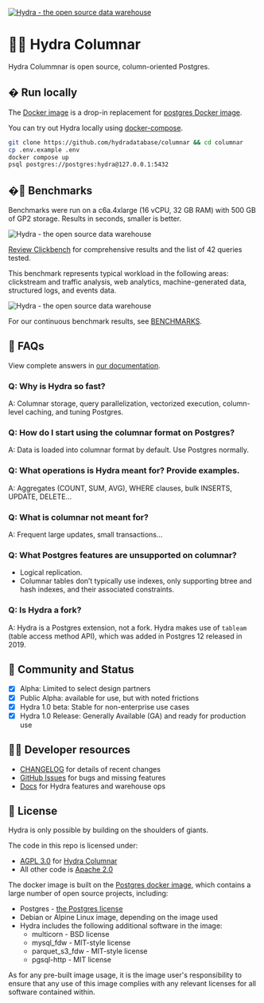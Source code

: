 [![Hydra - the open source data warehouse](https://raw.githubusercontent.com/hydradatabase/hydra/main/.images/header.png)](https://hydra.so)

# 🐘🤘 Hydra Columnar

Hydra Colummnar is open source, column-oriented Postgres.

## � Run locally

The [Docker image](https://github.com/hydradatabase/hydra/pkgs/container/hydra) is a drop-in replacement for [postgres Docker image](https://hub.docker.com/_/postgres).

You can try out Hydra locally using [docker-compose](https://docs.docker.com/compose/).

```bash
git clone https://github.com/hydradatabase/columnar && cd columnar
cp .env.example .env
docker compose up
psql postgres://postgres:hydra@127.0.0.1:5432
```

## �💪 Benchmarks

Benchmarks were run on a c6a.4xlarge (16 vCPU, 32 GB RAM) with 500 GB of GP2 storage.
Results in seconds, smaller is better.

![Hydra - the open source data warehouse](https://raw.githubusercontent.com/hydradatabase/hydra/main/.images/ReadmeBenchmarks.png)

[Review Clickbench](https://tinyurl.com/clickbench) for comprehensive results and the list of 42 queries tested.

This benchmark represents typical workload in the following areas: clickstream and traffic analysis, web analytics, machine-generated data, structured logs, and events data.

![Hydra - the open source data warehouse](https://raw.githubusercontent.com/hydradatabase/columnar/main/.images/FasterthanPG.png)

For our continuous benchmark results, see [BENCHMARKS](https://github.com/hydradatabase/hydra/blob/main/BENCHMARKS.md).

## 🙋 FAQs

View complete answers in [our documentation](https://columnar.docs.hydra.so/concepts/faqs).

### Q: Why is Hydra so fast?

A: Columnar storage, query parallelization, vectorized execution, column-level caching, and tuning Postgres.

### Q: How do I start using the columnar format on Postgres?

A: Data is loaded into columnar format by default. Use Postgres normally.

### Q: What operations is Hydra meant for? Provide examples.

A: Aggregates (COUNT, SUM, AVG), WHERE clauses, bulk INSERTS, UPDATE, DELETE…

### Q: What is columnar not meant for?

A: Frequent large updates, small transactions…

### Q: What Postgres features are unsupported on columnar?

* Logical replication.
* Columnar tables don’t typically use indexes, only supporting btree and hash indexes, and their associated constraints.

### Q: Is Hydra a fork?

A: Hydra is a Postgres extension, not a fork. Hydra makes use of `tableam` (table access method API), which was added in Postgres 12 released in 2019.

## 🤝 Community and Status

- [x] Alpha: Limited to select design partners
- [x] Public Alpha: available for use, but with noted frictions
- [x] Hydra 1.0 beta: Stable for non-enterprise use cases
- [x] Hydra 1.0 Release: Generally Available (GA) and ready for production use

## :technologist: Developer resources

- [CHANGELOG](https://github.com/hydradatabase/columnar/blob/main/CHANGELOG.md) for details of recent changes
- [GitHub Issues](https://github.com/hydradatabase/columnar/issues) for bugs and missing features
- [Docs](https://columnar.docs.hydra.so/) for Hydra features and warehouse ops

## 📝 License

Hydra is only possible by building on the shoulders of giants.

The code in this repo is licensed under:

- [AGPL 3.0](https://github.com/hydradatabase/hydra/tree/main/columnar/LICENSE) for [Hydra Columnar](https://github.com/hydradatabase/hydra/tree/main/columnar)
- All other code is [Apache 2.0](https://github.com/hydradatabase/hydra/blob/main/LICENSE)

The docker image is built on the [Postgres docker image](https://hub.docker.com/_/postgres/), which contains a large number of open source projects, including:

- Postgres - [the Postgres license](https://www.postgresql.org/about/licence/)
- Debian or Alpine Linux image, depending on the image used
- Hydra includes the following additional software in the image:
    - multicorn - BSD license
    - mysql_fdw - MIT-style license
    - parquet_s3_fdw - MIT-style license
    - pgsql-http - MIT license

As for any pre-built image usage, it is the image user's responsibility to ensure that any use of this image complies with any relevant licenses for all software contained within.
